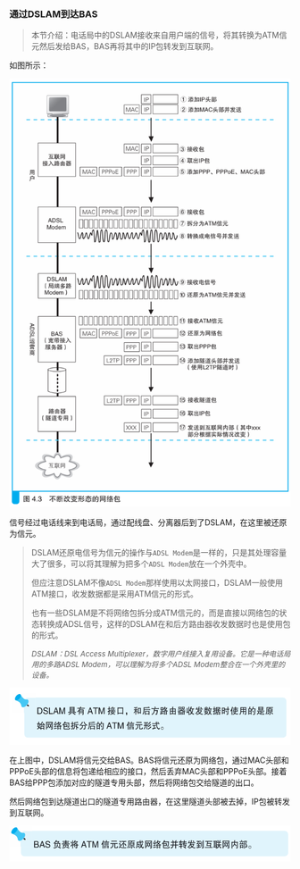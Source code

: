 ### 通过DSLAM到达BAS

> 本节介绍：电话局中的DSLAM接收来自用户端的信号，将其转换为ATM信元然后发给BAS，BAS再将其中的IP包转发到互联网。

如图所示：

![信元](img/image33.png)

信号经过电话线来到电话局，通过配线盘、分离器后到了DSLAM，在这里被还原为信元。

> DSLAM还原电信号为信元的操作与`ADSL Modem`是一样的，只是其处理容量大了很多，可以将其理解为把多个`ADSL Modem`放在一个外壳中。
>
> 但应注意DSLAM不像`ADSL Modem`那样使用以太网接口，DSLAM一般使用ATM接口，收发数据都是采用ATM信元的形式。
>
> 也有一些DSLAM是不将网络包拆分成ATM信元的，而是直接以网络包的状态转换成ADSL信号，这样的DSLAM在和后方路由器收发数据时也是使用包的形式。
>
> <font size=2><i>DSLAM：DSL Access Multiplexer，数字用户线接入复用设备。它是一种电话局用的多路ADSL Modem，可以理解为将多个ADSL Modem整合在一个外壳里的设备。</i></font>

![tip](img/image90.png)

在上图中，DSLAM将信元交给BAS。BAS将信元还原为网络包，通过MAC头部和PPPoE头部的信息将包递给相应的接口，然后丢弃MAC头部和PPPoE头部。接着BAS给PPP包添加对应的隧道专用头部，然后将网络包交给隧道的出口。

然后网络包到达隧道出口的隧道专用路由器，在这里隧道头部被去掉，IP包被转发到互联网。

![tip](img/image91.png)

